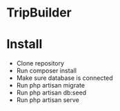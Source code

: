 # TripBuilder
# Install
- Clone repository 
- Run composer install
- Make sure database is connected
- Run php artisan migrate
- Run php artisan db:seed
- Run php artisan serve
